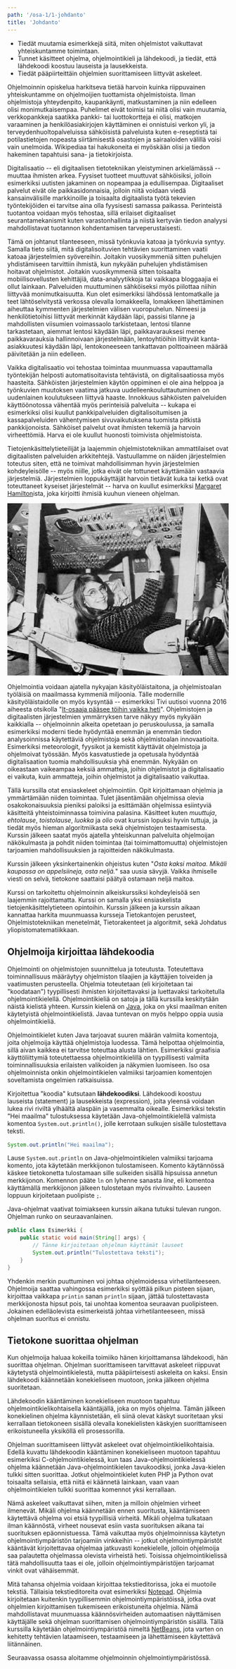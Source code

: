```yaml
---
path: '/osa-1/1-johdanto'
title: 'Johdanto'
---
```


<text-box variant='learningObjectives' name='Oppimistavoitteet'>

- Tiedät muutamia esimerkkejä siitä, miten ohjelmistot vaikuttavat yhteiskuntamme toimintaan.
- Tunnet käsitteet ohjelma, ohjelmointikieli ja lähdekoodi, ja tiedät, että lähdekoodi koostuu lauseista ja lausekkeista.
- Tiedät pääpiirteittäin ohjelmien suorittamiseen liittyvät askeleet.

</text-box>

<quiznator id="5c12b7f263de8e5db0cf8b8e"></quiznator>

Ohjelmoinnin opiskelua harkitseva tietää harvoin kuinka riippuvainen yhteiskuntamme on ohjelmoijien tuottamista ohjelmistoista. Ilman ohjelmistoja yhteydenpito, kaupankäynti, matkustaminen ja niin edelleen olisi monimutkaisempaa. Puhelimet eivät toimisi tai niitä olisi vain muutamia, verkkopankkeja saatikka pankki- tai luottokortteja ei olisi, matkojen varaaminen ja henkilöasiakirjojen käyttäminen ei onnistuisi verkon yli, ja terveydenhuoltopalveluissa sähköisistä palveluista kuten e-reseptistä tai potilastietojen nopeasta siirtämisestä osastojen ja sairaaloiden välillä voisi vain unelmoida. Wikipediaa tai hakukoneita ei myöskään olisi ja tiedon hakeminen tapahtuisi sana- ja tietokirjoista.

Digitalisaatio -- eli digitaalisen tietotekniikan yleistyminen arkielämässä -- muuttaa ihmisten arkea. Fyysiset tuotteet muuttuvat sähköisiksi, jolloin esimerkiksi uutisten jakaminen on nopeampaa ja edullisempaa. Digitaaliset palvelut eivät ole paikkasidonnaisia, jolloin niitä voidaan viedä kansainvälisille markkinoille ja toisaalta digitaalista työtä tekevien työntekijöiden ei tarvitse aina olla fyysisesti samassa paikassa. Perinteistä tuotantoa voidaan myös tehostaa, sillä erilaiset digitaaliset seurantamekanismit kuten varastonhallinta ja niistä kertyvän tiedon analyysi mahdollistavat tuotannon kohdentamisen tarveperustaisesti.

Tämä on johtanut tilanteeseen, missä työnkuvia katoaa ja työnkuvia syntyy. Samalla tieto siitä, mitä digitalisoituvien tehtävien suorittaminen vaatii katoaa järjestelmien syövereihin. Joitakin vuosikymmeniä sitten puhelujen yhdistämiseen tarvittiin ihmistä, kun nykyään puhelujen yhdistämisen hoitavat ohjelmistot. Joitakin vuosikymmeniä sitten toisaalta mobiilisovellusten kehittäjiä, data-analyytikkoja tai vaikkapa bloggaajia ei ollut lainkaan. Palveluiden muuttuminen sähköiseksi myös piilottaa niihin liittyvää monimutkaisuutta. Kun olet esimerkiksi lähdössä lentomatkalle ja teet lähtöselvitystä verkossa olevalla lomakkeella, lomakkeen lähettäminen aiheuttaa kymmenten järjestelmien välisen vuoropuhelun. Nimeesi ja henkilötietoihisi liittyvät merkinnät käydään läpi, passisi tilanne ja mahdollisten viisumien voimassaolo tarkistetaan, lentosi tilanne tarkastetaan, aiemmat lentosi käydään läpi, paikkavarauksesi menee paikkavarauksia hallinnoivaan järjestelmään, lentoyhtiöihin liittyvät kanta-asiakkuutesi käydään läpi, lentokoneeseen tankattavan polttoaineen määrää päivitetään ja niin edelleen.

Vaikka digitalisaatio voi tehostaa toimintaa muunmuassa vapauttamalla työntekijän helposti automatisoitavista tehtävistä, on digitalisaatiossa myös haasteita. Sähköisten järjestelmien käytön oppiminen ei ole aina helppoa ja työnkuvien muutoksen vaatima jatkuva uudelleenkouluttautuminen on uudenlainen koulutukseen liittyvä haaste. Innokkuus sähköisten palveluiden käyttöönotossa vähentää myös perinteisiä palveluita -- kukapa ei esimerkiksi olisi kuullut pankkipalveluiden digitalisoitumisen ja kassapalveluiden vähentymisen sivuvaikutuksena tuomista pitkistä pankkijonoista. Sähköiset palvelut ovat ihmisten tekemiä ja harvoin virheettömiä. Harva ei ole kuullut huonosti toimivista ohjelmistoista.

<quiznator id="5c1368623cc3ec11bcd773fa"></quiznator>


Tietojenkäsittelytieteilijät ja laajemmin ohjelmistotekniikan ammattilaiset ovat digitaalisten palveluiden arkkitehtejä. Vastuullamme on näiden järjestelmien toteutus siten, että ne toimivat mahdollisimman hyvin järjestelmien kohdeyleisölle -- myös niille, jotka eivät ole tottuneet käyttämään vastaavia järjestelmiä. Järjestelmien loppukäyttäjät harvoin tietävät kuka tai ketkä ovat toteuttaneet kyseiset järjestelmät -- harva on kuullut esimerkiksi [Margaret Hamilton](<https://en.wikipedia.org/wiki/Margaret_Hamilton_(scientist)>)ista, joka kirjoitti ihmisiä kuuhun vieneen ohjelman.

![Margaret Hamilton työn parissa](./margeret-action.jpg)

Ohjelmointia voidaan ajatella nykyajan käsityöläistaitona, ja ohjelmistoalan työläisiä on maailmassa kymmeniä miljoonia. Tälle modernille käsityöläistaidolle on myös kysyntää -- esimerkiksi Tivi uutisoi vuonna 2016 aiheesta otsikolla "[It-osaaja pääsee töihin vaikka heti](http://www.tivi.fi/Kaikki_uutiset/it-osaaja-paasee-toihin-vaikka-heti-6555159)". Ohjelmistojen ja digitaalisten järjestelmien ymmärryksen tarve näkyy myös nykyään kaikkialla -- ohjelmoinnin alkeita opetetaan jo peruskoulussa, ja samalla esimerkiksi moderni tiede hyödyntää enemmän ja enemmän tiedon analysoinnissa käytettäviä ohjelmistoja sekä ohjelmistoalan innovaatioita. Esimerkiksi meteorologit, fyysikot ja kemistit käyttävät ohjelmistoja ja ohjelmoivat työssään. Myös kasvatustiede ja opetusala hyödyntää digitalisaation tuomia mahdollisuuksia yhä enemmän. Nykyään on oikeastaan vaikeampaa keksiä ammatteja, joihin ohjelmistot ja digitalisaatio ei vaikuta, kuin ammatteja, joihin ohjelmistot ja digitalisaatio vaikuttaa.

Tällä kurssilla otat ensiaskeleet ohjelmointiin. Opit kirjoittamaan ohjelmia ja ymmärtämään niiden toimintaa. Tulet jäsentämään ohjelmissa olevia osakokonaisuuksia pieniksi paloiksi ja esittämään ohjelmissa esiintyviä käsitteitä yhteistoiminnassa toimivina palasina. Käsitteet kuten _muuttuja_, _ehtolause_, _toistolause_, _luokka_ ja _olio_ ovat kurssin lopuksi hyvin tuttuja, ja tiedät myös hieman algoritmiikasta sekä ohjelmistojen testaamisesta. Kurssin jälkeen saatat myös ajatella yhteiskunnan palveluita ohjelmoijan näkökulmasta ja pohdit niiden toimintaa (tai toimimattomuutta) ohjelmistojen tarjoamien mahdollisuuksien ja rajoitteiden näkökulmasta.

Kurssin jälkeen yksinkertainenkin ohjeistus kuten  "_Osta kaksi maitoa. Mikäli kaupassa on appelsiineja, osta neljä._" saa uusia sävyjä. Vaikka ihmiselle viesti on selvä, tietokone saattaisi päätyä ostamaan neljä maitoa.

Kurssi on tarkoitettu ohjelmoinnin alkeiskurssiksi kohdeyleisöä sen laajemmin rajoittamatta. Kurssi on samalla yksi ensiaskelista tietojenkäsittelytieteen opintoihin. Kurssin jälkeen ja kurssin aikaan kannattaa harkita muunmuassa kursseja Tietokantojen perusteet, Ohjelmistotekniikan menetelmät, Tietorakenteet ja algoritmit, sekä Johdatus yliopistomatematiikkaan.


## Ohjelmoija kirjoittaa lähdekoodia

Ohjelmointi on ohjelmistojen suunnittelua ja toteutusta. Toteutettava toiminnallisuus määräytyy ohjelmiston tilaajien ja käyttäjien toiveiden ja vaatimusten perusteella. Ohjelmia toteutetaan (eli kirjoitetaan tai "koodataan") tyypillisesti ihmisten kirjoitettavaksi ja luettavaksi tarkoitetulla ohjelmointikielellä. Ohjelmointikieliä on satoja ja tällä kurssilla keskitytään näistä kielistä yhteen. Kurssin kielenä on [Java](<https://en.wikipedia.org/wiki/Java_(programming_language)>), joka on yksi maailman eniten käytetyistä ohjelmointikielistä. Javaa tuntevan on myös helppo oppia uusia ohjelmointikieliä.

Ohjelmointikielet kuten Java tarjoavat suuren määrän valmiita komentoja, joita ohjelmoija käyttää ohjelmistoja luodessa. Tämä helpottaa ohjelmointia, sillä aivan kaikkea ei tarvitse toteuttaa alusta lähtien. Esimerkiksi graafisia käyttöliittymiä toteutettaessa ohjelmointikielillä on tyypillisesti valmiita toiminnallisuuksia erilaisten valikoiden ja näkymien luomiseen. Iso osa ohjelmoinnista onkin ohjelmointikielen valmiiksi tarjoamien komentojen soveltamista ongelmien ratkaisuissa.

Kirjoitettua "koodia" kutsutaan **lähdekoodiksi**. Lähdekoodi koostuu lauseista (statement) ja lausekkeista (expression), joita yleensä voidaan lukea rivi riviltä ylhäältä alaspäin ja vasemmalta oikealle. Esimerkiksi tekstin "Hei maailma" tulostuksessa käytetään Java-ohjelmointikielellä valmista komentoa `System.out.println()`, jolle kerrotaan sulkujen sisälle tulostettava teksti.

```java
System.out.println("Hei maailma");
```

Lause `System.out.println` on Java-ohjelmointikielen valmiiksi tarjoama komento, jota käytetään merkkijonon tulostamiseen. Komento käytännössä käskee tietokonetta tulostamaan sille sulkeiden sisällä hipsuissa annetun merkkijonon. Komennon pääte `ln` on lyhenne sanasta _line_, eli komentoa käyttämällä merkkijonon jälkeen tulostetaan myös rivinvaihto. Lauseen loppuun kirjoitetaan puolipiste `;`.

Java-ohjelmat vaativat toimiakseen kurssin aikana tutuksi tulevan rungon. Ohjelman runko on seuraavanlainen.

```java
public class Esimerkki {
    public static void main(String[] args) {
        // Tänne kirjoitetaan ohjelman käyttämät lauseet
        System.out.println("Tulostettava teksti");
    }
}
```

Yhdenkin merkin puuttuminen voi johtaa ohjelmoidessa virhetilanteeseen. Ohjelmoija saattaa vahingossa esimerkiksi syöttää pilkun pisteen sijaan, kirjoittaa vaikkapa `printin` sanan `println` sijaan, jättää tulostettavasta merkkijonosta hipsut pois, tai unohtaa komentoa seuraavan puolipisteen. Jokainen edelläolevista esimerkeistä johtaa virhetilanteeseen, missä ohjelman suoritus ei onnistu.


<quiznator id="5c136a4ea50dbe1223d1981d"></quiznator>


## Tietokone suorittaa ohjelman

Kun ohjelmoija haluaa kokeilla toimiiko hänen kirjoittamansa lähdekoodi, hän suorittaa ohjelman. Ohjelman suorittamiseen tarvittavat askeleet riippuvat käytetystä ohjelmointikielestä, mutta pääpiirteisesti askeleita on kaksi. Ensin lähdekoodi käännetään konekieliseen muotoon, jonka jälkeen ohjelma suoritetaan.

Lähdekoodin kääntäminen konekieliseen muotoon tapahtuu ohjelmointikielikohtaisella kääntäjällä, joka on myös ohjelma. Tämän jälkeen konekielinen ohjelma käynnistetään, eli siinä olevat käskyt suoritetaan yksi kerrallaan tietokoneen sisällä olevalla konekielisten käskyjen suorittamiseen erikoistuneella yksiköllä eli prosessorilla.

Ohjelman suorittamiseen liittyvät askeleet ovat ohjelmointikielikohtaisia. Edellä kuvattu lähdekoodin kääntäminen konekieliseen muotoon tapahtuu esimerkiksi C-ohjelmointikielessä, kun taas Java-ohjelmointikielessä ohjelma käännetään Java-ohjelmointikielen tavukoodiksi, jonka Java-kielen tulkki sitten suorittaa. Jotkut ohjelmointikielet kuten PHP ja Python ovat toisaalta sellaisia, että niitä ei käännetä lainkaan, vaan vaan ohjelmointikielen tulkki suorittaa komennot yksi kerrallaan.

Nämä askeleet vaikuttavat siihen, miten ja milloin ohjelmien virheet ilmenevät. Mikäli ohjelma käännetään ennen suoritusta, kääntämiseen käytettävä ohjelma voi etsiä tyypillisiä virheitä. Mikäli ohjelma tulkataan ilman käännöstä, virheet nousevat esiin vasta suorituksen aikana tai suorituksen epäonnistuessa. Tämä vaikuttaa myös ohjelmoinnissa käytetyn ohjelmointiympäristön tarjoamiin vinkkeihin -- jotkut ohjelmointiympäristöt kääntävät kirjoitettavaa ohjelmaa jatkuvasti konekielelle, jolloin ohjelmoija saa palautetta ohjelmassa olevista virheistä heti. Toisissa ohjelmointikielissä tätä mahdollisuutta taas ei ole, jolloin ohjelmointiympäristöjen tarjoamat vinkit ovat vähäisemmät.

Mitä tahansa ohjelmia voidaan kirjoittaa tekstieditorissa, joka ei muotoile tekstiä. Tällaisia tekstieditoreita ovat esimerkiksi [Notepad](https://en.wikipedia.org/wiki/Microsoft_Notepad). Ohjelmia kirjoitetaan kuitenkin tyypillisemmin ohjelmointiympäristöissä, jotka ovat ohjelmien kirjoittamisen tukemiseen erikoistuneita ohjelmia. Nämä mahdollistavat muunmuassa käännösvirheiden automaatisen näyttämisen käyttäjälle sekä ohjelman suorittamisen ohjelmointiympäristön sisällä. Tällä kurssilla käytetään ohjelmointiympäristöä nimeltä [NetBeans](https://en.wikipedia.org/wiki/NetBeans), jota varten on kehitetty tehtävien lataamiseen, testaamiseen ja lähettämiseen käytettävä liitännäinen.

Seuraavassa osassa aloitamme ohjelmoinnin ohjelmointiympäristössä.
